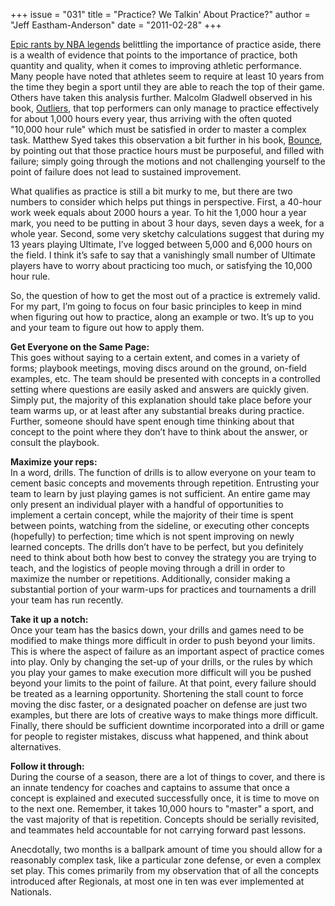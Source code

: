 +++
issue = "031"
title = "Practice? We Talkin' About Practice?"
author = "Jeff Eastham-Anderson"
date = "2011-02-28"
+++

[Epic rants by NBA legends](http://www.youtube.com/watch?v=eGDBR2L5kzI)
belittling the importance of practice aside, there is a wealth of evidence
that points to the importance of practice, both quantity and quality, when it
comes to improving athletic performance. Many people have noted that athletes
seem to require at least 10 years from the time they begin a sport until they
are able to reach the top of their game. Others have taken this analysis
further. Malcolm Gladwell observed in his book,
[Outliers](http://www.gladwell.com/outliers/index.html\)), that top performers
can only manage to practice effectively for about 1,000 hours every year, thus
arriving with the often quoted "10,000 hour rule" which must be satisfied in
order to master a complex task. Matthew Syed takes this observation a bit
further in his book, [Bounce](http://www.matthewsyed.co.uk/), by pointing out
that those practice hours must be purposeful, and filled with failure; simply
going through the motions and not challenging yourself to the point of failure
does not lead to sustained improvement.  
  
What qualifies as practice is still a bit murky to me, but there are two
numbers to consider which helps put things in perspective. First, a 40-hour
work week equals about 2000 hours a year. To hit the 1,000 hour a year mark,
you need to be putting in about 3 hour days, seven days a week, for a whole
year. Second, some very sketchy calculations suggest that during my 13 years
playing Ultimate, I’ve logged between 5,000 and 6,000 hours on the field. I
think it’s safe to say that a vanishingly small number of Ultimate players
have to worry about practicing too much, or satisfying the 10,000 hour rule.  
  
So, the question of how to get the most out of a practice is extremely valid.
For my part, I’m going to focus on four basic principles to keep in mind when
figuring out how to practice, along an example or two. It’s up to you and your
team to figure out how to apply them.  
  
**Get Everyone on the Same Page:**  
This goes without saying to a certain extent, and comes in a variety of forms;
playbook meetings, moving discs around on the ground, on-field examples, etc.
The team should be presented with concepts in a controlled setting where
questions are easily asked and answers are quickly given. Simply put, the
majority of this explanation should take place before your team warms up, or
at least after any substantial breaks during practice. Further, someone should
have spent enough time thinking about that concept to the point where they
don’t have to think about the answer, or consult the playbook.  
  
**Maximize your reps:**  
In a word, drills. The function of drills is to allow everyone on your team to
cement basic concepts and movements through repetition. Entrusting your team
to learn by just playing games is not sufficient. An entire game may only
present an individual player with a handful of opportunities to implement a
certain concept, while the majority of their time is spent between points,
watching from the sideline, or executing other concepts (hopefully) to
perfection; time which is not spent improving on newly learned concepts. The
drills don’t have to be perfect, but you definitely need to think about both
how best to convey the strategy you are trying to teach, and the logistics of
people moving through a drill in order to maximize the number or repetitions.
Additionally, consider making a substantial portion of your warm-ups for
practices and tournaments a drill your team has run recently.  
  
**Take it up a notch:**  
Once your team has the basics down, your drills and games need to be modified
to make things more difficult in order to push beyond your limits. This is
where the aspect of failure as an important aspect of practice comes into
play. Only by changing the set-up of your drills, or the rules by which you
play your games to make execution more difficult will you be pushed beyond
your limits to the point of failure. At that point, every failure should be
treated as a learning opportunity. Shortening the stall count to force moving
the disc faster, or a designated poacher on defense are just two examples, but
there are lots of creative ways to make things more difficult. Finally, there
should be sufficient downtime incorporated into a drill or game for people to
register mistakes, discuss what happened, and think about alternatives.  
  
**Follow it through:**  
During the course of a season, there are a lot of things to cover, and there
is an innate tendency for coaches and captains to assume that once a concept
is explained and executed successfully once, it is time to move on to the next
one. Remember, it takes 10,000 hours to "master" a sport, and the vast
majority of that is repetition. Concepts should be serially revisited, and
teammates held accountable for not carrying forward past lessons.  
  
Anecdotally, two months is a ballpark amount of time you should allow for a
reasonably complex task, like a particular zone defense, or even a complex set
play. This comes primarily from my observation that of all the concepts
introduced after Regionals, at most one in ten was ever implemented at
Nationals.
